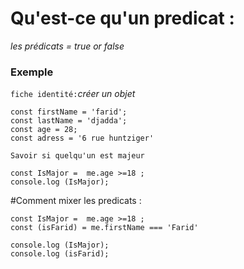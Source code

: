 # Qu'est-ce qu'un predicat :

_les prédicats = true or false_
 
### Exemple 


`fiche identité:`_créer un objet_
 
``` 
const firstName = 'farid';
const lastName = 'djadda';
const age = 28;
const adress = '6 rue huntziger'
```

`Savoir si quelqu'un est majeur`

```
const IsMajor =  me.age >=18 ; 
console.log (IsMajor);
```

#Comment mixer les predicats :

```
const IsMajor =  me.age >=18 ; 
const (isFarid) = me.firstName === 'Farid'

console.log (IsMajor);
console.log (isFarid);
```
